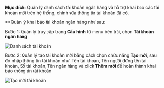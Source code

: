 **Mục đích:** Quản lý danh sách tài khoản ngân hàng và hỗ trợ khai báo các tài khoản mới trên hệ thống, chỉnh sửa thông tin tài khoản đã có.

**Quản lý khai báo tài khoản ngân hàng như sau:

Bước 1: Quản lý truy cập trang **Cấu hình** từ menu bên trái, chọn **Tài khoản ngân hàng**

![Danh sách tài khoản](https://user-images.githubusercontent.com/75475064/105315990-ce857c80-5bf2-11eb-9a76-6bc751082c67.png)

Bước 2: Quản lý tạo tài khoản mới bằng cách chọn chức năng **Tạo mới**, sau đó nhập thông tin tài khoản như: Tên tài khoản, Tên người đứng tên tài khoản, Số tài khoản, Tên ngân hàng và click **Thêm mới** để hoàn thành khai báo thông tin tài khoản

![Tạo mới tài khoản](https://user-images.githubusercontent.com/75475064/105316581-a8141100-5bf3-11eb-959a-8ba8008067ad.png)
